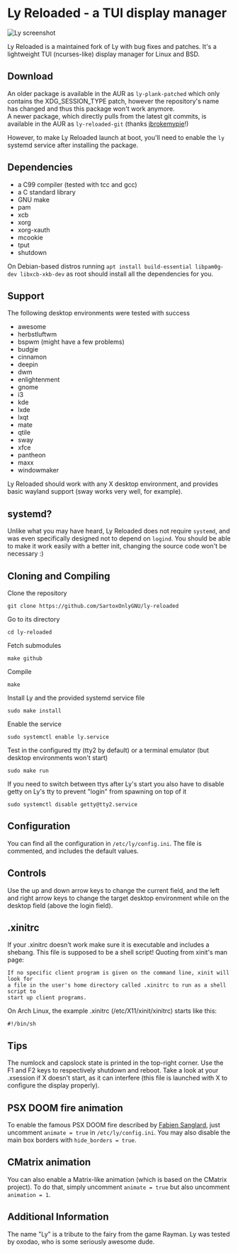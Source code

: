 # Ly Reloaded - a TUI display manager
![Ly screenshot](https://user-images.githubusercontent.com/5473047/88958888-65efbf80-d2a1-11ea-8ae5-3f263bce9cce.png "Ly screenshot")

Ly Reloaded is a maintained fork of Ly with bug fixes and patches. It's a lightweight TUI (ncurses-like) display manager for Linux and BSD.

## Download
An older package is available in the AUR as ``ly-plank-patched`` which only contains the XDG_SESSION_TYPE patch, however the repository's name has changed and thus this package won't work anymore.
<br/>A newer package, which directly pulls from the latest git commits, is available in the AUR as ``ly-reloaded-git`` (thanks [ibrokemypie](https://github.com/ibrokemypie)!)

However, to make Ly Reloaded launch at boot, you'll need to enable the ``ly`` systemd service after installing the package.

## Dependencies
 - a C99 compiler (tested with tcc and gcc)
 - a C standard library
 - GNU make
 - pam
 - xcb
 - xorg
 - xorg-xauth
 - mcookie
 - tput
 - shutdown

On Debian-based distros running `apt install build-essential libpam0g-dev libxcb-xkb-dev` as root should install all the dependencies for you.

## Support
The following desktop environments were tested with success
 - awesome
 - herbstluftwm
 - bspwm (might have a few problems)
 - budgie
 - cinnamon
 - deepin
 - dwm
 - enlightenment
 - gnome
 - i3
 - kde
 - lxde
 - lxqt
 - mate
 - qtile
 - sway
 - xfce
 - pantheon
 - maxx
 - windowmaker

Ly Reloaded should work with any X desktop environment, and provides
basic wayland support (sway works very well, for example).

## systemd?
Unlike what you may have heard, Ly Reloaded does not require `systemd`,
and was even specifically designed not to depend on `logind`.
You should be able to make it work easily with a better init,
changing the source code won't be necessary :)

## Cloning and Compiling
Clone the repository
```
git clone https://github.com/SartoxOnlyGNU/ly-reloaded
```

Go to its directory
```
cd ly-reloaded
```

Fetch submodules
```
make github
```

Compile
```
make
```

Install Ly and the provided systemd service file
```
sudo make install
```

Enable the service
```
sudo systemctl enable ly.service
```

Test in the configured tty (tty2 by default)
or a terminal emulator (but desktop environments won't start)
```
sudo make run
```

If you need to switch between ttys after Ly's start you also have to
disable getty on Ly's tty to prevent "login" from spawning on top of it
```
sudo systemctl disable getty@tty2.service
```

## Configuration
You can find all the configuration in `/etc/ly/config.ini`.
The file is commented, and includes the default values.

## Controls
Use the up and down arrow keys to change the current field, and the
left and right arrow keys to change the target desktop environment
while on the desktop field (above the login field).

## .xinitrc
If your .xinitrc doesn't work make sure it is executable and includes a shebang.
This file is supposed to be a shell script! Quoting from xinit's man page:
```
If no specific client program is given on the command line, xinit will look for
a file in the user's home directory called .xinitrc to run as a shell script to
start up client programs.
```
On Arch Linux, the example .xinitrc (/etc/X11/xinit/xinitrc) starts like this:
```
#!/bin/sh
```

## Tips
The numlock and capslock state is printed in the top-right corner.
Use the F1 and F2 keys to respectively shutdown and reboot.
Take a look at your .xsession if X doesn't start, as it can interfere
(this file is launched with X to configure the display properly).

## PSX DOOM fire animation
To enable the famous PSX DOOM fire described by [Fabien Sanglard](http://fabiensanglard.net/doom_fire_psx/index.html),
just uncomment `animate = true` in `/etc/ly/config.ini`. You may also
disable the main box borders with `hide_borders = true`.

## CMatrix animation
You can also enable a Matrix-like animation (which is based on the CMatrix project). To do that, simply uncomment `animate = true` but also uncomment `animation = 1`.

## Additional Information
The name "Ly" is a tribute to the fairy from the game Rayman.
Ly was tested by oxodao, who is some seriously awesome dude.
